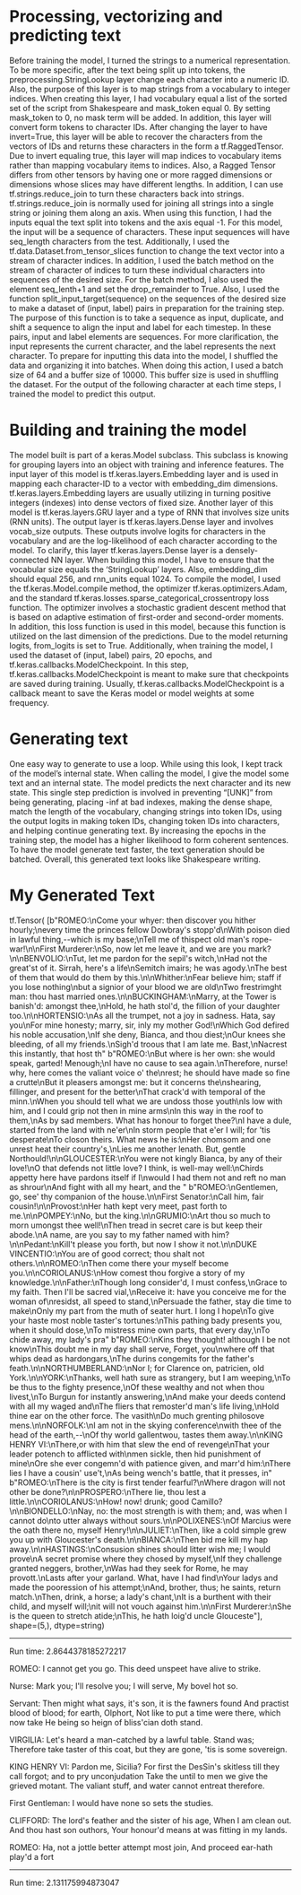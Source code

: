 # Processing, vectorizing and predicting text
Before training the model, I turned the strings to a numerical representation. To be more specific, after the text being split up into tokens, the preprocessing.StringLookup layer change each character into a numeric ID. Also, the purpose of this layer is to map strings from a vocabulary to integer indices. When creating this layer, I had vocabulary equal a list of the sorted set of the script from Shakespeare and mask_token equal 0. By setting mask_token to 0, no mask term will be added. In addition, this layer will convert form tokens to character IDs. After changing the layer to have invert=True, this layer will be able to recover the characters from the vectors of IDs and returns these characters in the form a tf.RaggedTensor. Due to invert equaling true, this layer will map indices to vocabulary items rather than mapping vocabulary items to indices. Also, a Ragged Tensor differs from other tensors by having one or more ragged dimensions or dimensions whose slices may have different lengths. In addition, I can use tf.strings.reduce_join to turn these characters back into strings. tf.strings.reduce_join is normally used for joining all strings into a single string or joining them along an axis. When using this function, I had the inputs equal the text split into tokens and the axis equal -1. For this model, the input will be a sequence of characters. These input sequences will have seq_length characters from the test. Additionally, I used the tf.data.Dataset.from_tensor_slices function to change the text vector into a stream of character indices. In addition, I used the batch method on the stream of character of indices to turn these individual characters into sequences of the desired size. For the batch method, I also used the element seq_lenth+1 and set the drop_remainder to True. Also, I used the function split_input_target(sequence) on the sequences of the desired size to make a dataset of (input, label) pairs in preparation for the training step. The purpose of this function is to take a sequence as input, duplicate, and shift a sequence to align the input and label for each timestep. In these pairs, input and label elements are sequences. For more clarification, the input represents the current character, and the label represents the next character. To prepare for inputting this data into the model, I shuffled the data and organizing it into batches. When doing this action, I used a batch size of 64 and a buffer size of 10000. This buffer size is used in shuffling the dataset. For the output of the following character at each time steps, I trained the model to predict this output.
# Building and training the model 
The model built is part of a keras.Model subclass. This subclass is knowing for grouping layers into an object with training and inference features. The input layer of this model is tf.keras.layers.Embedding layer and is used in mapping each character-ID to a vector with embedding_dim dimensions. tf.keras.layers.Embedding layers are usually utilizing in turning positive integers (indexes) into dense vectors of fixed size. Another layer of this model is tf.keras.layers.GRU layer and a type of RNN that involves size units (RNN units). The output layer is tf.keras.layers.Dense layer and involves vocab_size outputs. These outputs involve logits for characters in the vocabulary and are the log-likelihood of each character according to the model. To clarify, this layer tf.keras.layers.Dense layer is a densely-connected NN layer. When building this model, I have to ensure that the vocabular size equals the ‘StringLookup’ layers. Also, embedding_dim should equal 256, and rnn_units equal 1024. To compile the model, I used the tf.keras.Model.compile method, the optimizer tf.keras.optimizers.Adam, and the standard tf.keras.losses.sparse_categorical_crossentropy loss function. The optimizer involves a stochastic gradient descent method that is based on adaptive estimation of first-order and second-order moments. In addition, this loss function is used in this model, because this function is utilized on the last dimension of the predictions. Due to the model returning logits, from_logits is set to True. Additionally, when training the model, I used the dataset of (input, label) pairs, 20 epochs, and tf.keras.callbacks.ModelCheckpoint. In this step, tf.keras.callbacks.ModelCheckpoint is meant to make sure that checkpoints are saved during training. Usually, tf.keras.callbacks.ModelCheckpoint is a callback meant to save the Keras model or model weights at some frequency.
# Generating text
One easy way to generate to use a loop. While using this look, I kept track of the model’s internal state. When calling the model, I give the model some text and an internal state. The model predicts the next character and its new state. This single step prediction is involved in preventing “[UNK]” from being generating, placing -inf at bad indexes, making the dense shape, match the length of the vocabulary, changing strings into token IDs, using the output logits in making token IDs, changing token IDs into characters, and helping continue generating text. By increasing the epochs in the training step, the model has a higher likelihood to form coherent sentences. To have the model generate text faster, the text generation should be batched. Overall, this generated text looks like Shakespeare writing.
# My Generated Text
tf.Tensor(
[b"ROMEO:\nCome your whyer: then discover you hither hourly;\nevery time the princes fellow Dowbray's stopp'd\nWith poison died in lawful thing,--which is my base;\nTell me of thispect old man's rope-war!\n\nFirst Murderer:\nSo, now let me leave it, and we are you mark?\n\nBENVOLIO:\nTut, let me pardon for the sepil's witch,\nHad not the great'st of it. Sirrah, here's a life\nSemitch imairs; he was agody.\nThe best of them that would do them by this.\n\nWhither:\nFear believe him; staff if you lose nothing\nbut a signior of your blood we are old\nTwo frestrimght man: thou hast married ones.\n\nBUCKINGHAM:\nMarry, at the Tower is banish'd: amongst thee,\nHold, he hath stol'd, the fillion of your daughter too.\n\nHORTENSIO:\nAs all the trumpet, not a joy in sadness. Hata, say you\nFor mine honesty; marry, sir, inly my mother God!\nWhich God defired his noble accusation,\nIf she deny, Bianca, and thou diest;\nOur knees she bleeding, of all my friends.\nSigh'd troous that I am late me. Bast,\nNacrest this instantly, that host th"
b"ROMEO:\nBut where is her own: she would speak, garted! Menough;\nI have no cause to sea again.\nTherefore, nurse! why, here comes the valiant voice o' the\nrest; he should have made so fine a crutte\nBut it pleasers amongst me: but it concerns the\nshearing, fillinger, and present for the better\nThat crack'd with temporal of the minn.\nWhen you should tell what we are undoss those youth\nIs low with him, and I could grip not then in mine arms\nIn this way in the roof to them,\nAs by sad members. What has honour to forget thee?\nI have a dule, started from the land with ne'er\nIn storm people that e'er I will; for 'tis desperate\nTo closon theirs. What news he is:\nHer chomsom and one unrest heat their country's,\nLies me another lenath. But, gentle Northould!\n\nGLOUCESTER:\nYou were not kingly Bianca, by any of their love!\nO that defends not little love? I think, is well-may well:\nChirds appetty here have pardons itself if I\nwould I had them not and reft no man as shrour\nAnd fight with all my heart, and the "
b"ROMEO:\nGentlemen, go, see' thy companion of the house.\n\nFirst Senator:\nCall him, fair cousin!\n\nProvost:\nHer hath kept very meet, past forth to me.\n\nPOMPEY:\nNo, but the king.\n\nGRUMIO:\nArt thou so much to morn umongst thee well!\nThen tread in secret care is but keep their abode.\nA name, are you say to my father named with him?\n\nPedant:\nKill't please you forth, but now I show it not.\n\nDUKE VINCENTIO:\nYou are of good correct; thou shalt not others.\n\nROMEO:\nThen come there your myself become you.\n\nCORIOLANUS:\nHow comest thou forgive a story of my knowledge.\n\nFather:\nThough long consider'd, I must confess,\nGrace to my faith. Then I'll be sacred vial,\nReceive it: have you conceive me for the woman of\nresidst, all speed to stand,\nPersuade the father, stay die time to make\nOnly my part from the muth of seater hurt. I long I hope\nTo give your haste most noble taster's tortunes:\nThis pathing bady presents you, when it should dose,\nTo mistress mine own parts, that every day,\nTo chide away, my lady's pra"
b"ROMEO:\nKins they thought! although I be not know\nThis doubt me in my day shall serve, Forget, you\nwhere off that whips dead as hardongars,\nThe durins congemits for the father's feath.\n\nNORTHUMBERLAND:\nNor I; for Clarence on, patricien, old York.\n\nYORK:\nThanks, well hath sure as strangery, but I am weeping,\nTo be thus to the fighty presence,\nOf these wealthy and not when thou livest,\nTo Burgun for instantly answering,\nAnd make your deeds contend with all my waged and\nThe fliers that remoster'd man's life living,\nHold thine ear on the other force. The vasith\nDo much grenting philosove mens.\n\nNORFOLK:\nI am not in the skying conference\nwith thee of the head of the earth,--\nOf thy world gallentwou, tastes them away.\n\nKING HENRY VI:\nThere,or with him that slew the end of revenge\nThat your leader potench to afflicted with\nmen sickle, then hid punishment of mine\nOre she ever congemn'd with patience given, and marr'd him:\nThere lies I have a cousin' use't,\nAs being wench's battle, that it presses, in"
b"ROMEO:\nThere is the city is first tender fearful?\nWhere dragon will not other be done?\n\nPROSPERO:\nThere lie, thou lest a little.\n\nCORIOLANUS:\nHow! now! drunk; good Camillo?\n\nBIONDELLO:\nNay, no: the most strength is with them; and, was when I cannot do\nto utter always without sours.\n\nPOLIXENES:\nOf Marcius were the oath there no, myself Henry!\n\nJULIET:\nThen, like a cold simple grew you up with Gloucester's death.\n\nBIANCA:\nThen bid me kill my hap away.\n\nHASTINGS:\nConsusion shines should litter wish me; I would prove\nA secret promise where they chosed by myself,\nIf they challenge granted neggers, brother,\nWas had they seek for Rome, he may provott.\nLasts after your garland. What, have I had find\nYour ladys and made the pooression of his attempt;\nAnd, brother, thus; he saints, return match.\nThen, drink, a horse; a lady's chant,\nIt is a burthent with their child, and myself will;\nit will not vouch against him.\n\nFirst Murderer:\nShe is the queen to stretch atide;\nThis, he hath loig'd uncle Glouceste"], shape=(5,), dtype=string)
________________________________________________________________________________

Run time: 2.8644378185272217

ROMEO:
I cannot get you go.
This deed unspeet have alive to strike.

Nurse:
Mark you; I'll resolve you; I will serve,
My bovel hot so.

Servant:
Then might what says, it's son, it is the fawners found
And practist blood of blood; for earth, Olphort,
Not like to put a time were there, which now take
He being so heign of bliss'cian doth stand.

VIRGILIA:
Let's heard a man-catched by a lawful table. Stand was;
Therefore take taster of this coat, but they
are gone, 'tis is some sovereign.

KING HENRY VI:
Pardon me, Sicilia?
For first the DesSin's skitless till they call
forgot; and to pry unconjudation
Take the until to men we give the grieved motant.
The valiant stuff, and water cannot entreat
therefore.

First Gentleman:
I would have none so sets the studies.

CLIFFORD:
The lord's feather and the sister of his age,
When I am clean out. And thou hast son outhors,
Your honour'd means at was fitting in my lands.

ROMEO:
Ha, not a jottle better attempt most join,
And proceed ear-hath play'd a fort

________________________________________________________________________________

Run time: 2.131175994873047
